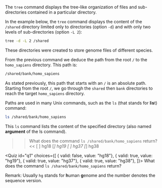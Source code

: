 <script> import Quiz from "components/Quiz.svelte"; </script> 

The `tree` command displays the tree-like organization of files and sub-directories contained in a particular directory.

In the example below, the `tree` command displays the content of the `/shared` directory limited only to directories (option `-d`) and with only two levels of sub-directories (option `-L 2`):

```bash
tree -d -L 2 /shared
```

These directories were created to store genome files of different species.

From the previous command we deduce the  path from the root `/` to the `homo_sapiens` directory. This path is:

```bash
/shared/bank/homo_sapiens
```

As stated previously, this path that starts with an `/` is an absolute path. Starting from the root  `/`, we go through the `shared` then `bank` directories to reach the target `homo_sapiens` directory.

Paths are used in many Unix commands, such as the `ls` (that stands for **l**i**s**t) command:

```bash
ls /shared/bank/homo_sapiens
```

This `ls` command lists the content of the specified directory (also named **argument** of the ls command).


>>What does the command `ls /shared/bank/homo_sapiens` return?<<
[ ] hg18
[*] hg19
[ ] hg37
[*] hg38

<Quiz id="q1" choices={[ { valid: false, value: "hg18"}, { valid: true, value: "hg19"}, { valid: true, value: "hg37"}, { valid: true, value: "hg38"}, ]}> What does the command `ls /shared/bank/homo_sapiens` return? 

Remark: Usually `hg` stands for **h**uman **g**enome and the number denotes the sequence version.
